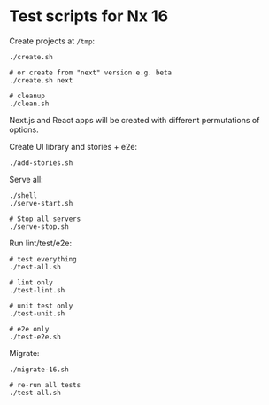 # Test scripts for Nx 16

Create projects at `/tmp`:

```shell
./create.sh

# or create from "next" version e.g. beta
./create.sh next

# cleanup
./clean.sh
```

Next.js and React apps will be created with different permutations of options.


Create UI library and stories + e2e:
```shell
./add-stories.sh
```

Serve all:
```
./shell
./serve-start.sh

# Stop all servers
./serve-stop.sh
```

Run lint/test/e2e:

```shell
# test everything
./test-all.sh

# lint only
./test-lint.sh

# unit test only
./test-unit.sh

# e2e only
./test-e2e.sh
```

Migrate:

```shell
./migrate-16.sh

# re-run all tests
./test-all.sh
```


